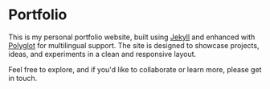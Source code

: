 # Portfolio

This is my personal portfolio website, built using [Jekyll](https://jekyllrb.com/) and enhanced with [Polyglot](https://github.com/untra/polyglot) for multilingual support. The site is designed to showcase projects, ideas, and experiments in a clean and responsive layout.

Feel free to explore, and if you'd like to collaborate or learn more, please get in touch.
